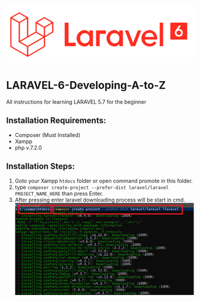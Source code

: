 ![img](images/logo-Transprent.png "laravel")

# LARAVEL-6-Developing-A-to-Z
All instructions for learning LARAVEL 5.7 for the beginner

## Installation Requirements:
- Composer (Must Installed)
- Xampp
- php v.7.2.0

## Installation Steps:

1. Goto your Xampp `htdocs` folder or open command promote in this folder.
2. type `composer create-project --prefer-dist laravel/laravel PROJECT_NAME_HERE` than press Enter.
3. After pressing enter laravel downloading process will be start in cmd.
![img](images/ins_1.png "laravel")
